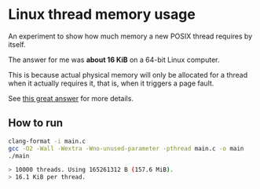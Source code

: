 # Linux thread memory usage

An experiment to show how much memory a new POSIX thread requires by itself.

The answer for me was **about 16 KiB** on a 64-bit Linux computer.

This is because actual physical memory will only be allocated for a thread when
it actually requires it, that is, when it triggers a page fault.

See [this great answer](https://unix.stackexchange.com/a/280865/147737) for
more details.

## How to run

```bash
clang-format -i main.c
gcc -O2 -Wall -Wextra -Wno-unused-parameter -pthread main.c -o main
./main
```

```bash
> 10000 threads. Using 165261312 B (157.6 MiB).
> 16.1 KiB per thread.
```
